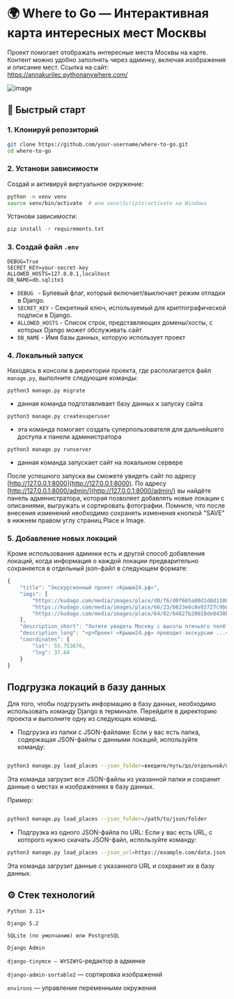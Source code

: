 # 🌍 Where to Go — Интерактивная карта интересных мест Москвы

Проект помогает отображать интересные места Москвы на карте. Контент можно удобно заполнять через админку, включая изображения и описание мест.
Ссылка на сайт: https://annakurilec.pythonanywhere.com/

![image](https://github.com/user-attachments/assets/fe299dca-3e88-486d-8fb8-978d94eac827)


## 🚀 Быстрый старт

### 1. Клонируй репозиторий

```bash
git clone https://github.com/your-username/where-to-go.git
cd where-to-go
```
### 2. Установи зависимости
Создай и активируй виртуальное окружение:

```bash
python -m venv venv
source venv/bin/activate  # или venv\Scripts\activate на Windows
```
Установи зависимости:

```bash
pip install -r requirements.txt
```
### 3. Создай файл `.env`
```dotenv
DEBUG=True
SECRET_KEY=your-secret-key
ALLOWED_HOSTS=127.0.0.1,localhost
DB_NAME=db.sqlite3
```
* `DEBUG ` - Булевый флаг, который включает/выключает режим отладки в Django.
* `SECRET_KEY` - Секретный ключ, используемый для криптографической подписи в Django.
* `ALLOWED_HOSTS` - Список строк, представляющих домены/хосты, с которых Django может обслуживать сайт
* `DB_NAME` -  Имя базы данных, которую использует проект


### 4. Локальный запуск

Находясь в консоли в директории проекта, где располагается файл `manage.py`, выполните следующие команды:

```
python3 manage.py migrate
```
- данная команда подготавливает базу данных к запуску сайта

```
python3 manage.py createsuperuser
```
- эта команда помогает создать суперпользователя для дальнейшего доступа к панели администратора

```
python3 manage.py runserver
```
- данная команда запускает сайт на локальном сервере

После успешного запуска вы сможете увидеть сайт по адресу [http://127.0.0.1:8000](http://127.0.0.1:8000).
По адресу [http://127.0.0.1:8000/admin/](http://127.0.0.1:8000/admin/) вы найдёте панель администратора, которая позволяет добавлять новые локации с описаниями, выгружать и сортировать фотографии. Помните, что после внесения изменений необходимо сохранять изменения кнопкой "SAVE" в нижнем правом углу страниц Place и Image.

### 5. Добавление новых локаций

Кроме использования админки есть и другой способ добавления локаций, когда информация о каждой локации предварительно сохраняется в отдельный json-файл в следующем формате:

```javascript
{
    "title": "Экскурсионный проект «Крыши24.рф»",
    "imgs": [
        "https://kudago.com/media/images/place/d0/f6/d0f665a80d1d8d110826ba797569df02.jpg",
        "https://kudago.com/media/images/place/66/23/6623e6c8e93727c9b0bb198972d9e9fa.jpg",
        "https://kudago.com/media/images/place/64/82/64827b20010de8430bfc4fb14e786c19.jpg",
    ],
    "description_short": "Хотите увидеть Москву с высоты птичьего полёта?",
    "description_long": "<p>Проект «Крыши24.рф» проводит экскурсии ...</p>",
    "coordinates": {
        "lat": 55.753676,
        "lng": 37.64
    }
}
```

## Подгрузка локаций в базу данных
  Для того, чтобы подгрузить информацию в базу данных, необходимо использовать команду Django в терминале. Перейдите в директорию проекта и выполните одну из следующих команд.

* Подгрузка из папки с JSON-файлами:
    Если у вас есть папка, содержащая JSON-файлы с данными локаций, используйте команду:

```bash

python3 manage.py load_places --json_folder=введите/путь/до/отдельной/папки/содержащей/исключительно/json-файлы/локаций
```
Эта команда загрузит все JSON-файлы из указанной папки и сохранит данные о местах и изображениях в базу данных.

Пример:
```bash

python3 manage.py load_places --json_folder=/path/to/json/folder
```
* Подгрузка из одного JSON-файла по URL:
  Если у вас есть URL, с которого нужно скачать JSON-файл, используйте команду:

```bash
python3 manage.py load_places --json_url=https://example.com/data.json
```
Эта команда загрузит данные с указанного URL и сохранит их в базу данных.
## ⚙️ Стек технологий
`Python 3.11+`

`Django 5.2`

`SQLite (по умолчанию) или PostgreSQL`

`Django Admin`

`django-tinymce — WYSIWYG`-редактор в админке

`django-admin-sortable2` — сортировка изображений

`environs` — управление переменными окружения

